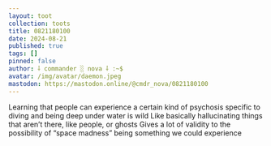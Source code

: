 ```yaml
---
layout: toot
collection: toots
title: 0821180100
date: 2024-08-21
published: true
tags: []
pinned: false
author: ⸸ commander ░ nova ⸸ :~$
avatar: /img/avatar/daemon.jpeg
mastodon: https://mastodon.online/@cmdr_nova/0821180100
---
```


Learning that people can experience a certain kind of psychosis specific to diving and being deep under water is wild Like basically hallucinating things that aren’t there, like people, or ghosts Gives a lot of validity to the possibility of “space madness” being something we could experience
